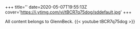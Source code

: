 +++
title=''
date=2020-05-07T19:55:13Z
cover='https://i.ytimg.com/vi/tBCR7q75dog/sddefault.jpg'
+++

All content belongs to GlennBeck.
{{< youtube tBCR7q75dog >}}
